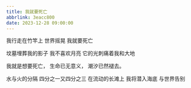 ```yaml
---
title: 我就要死亡
abbrlink: 3eacc800
date: 2023-12-28 09:00:00
---
```


我行走在竹竿上
世界摇晃
我就要死亡

坟墓埋葬我的影子
我不喜欢月亮
它的光刺痛着我和大地

我就是想要死亡，
生命已无意义，
潮汐已然褪去。

水与火的分隔
四分之一又四分之三
在流动的长滩上
我将潜入海底
与世界告别

